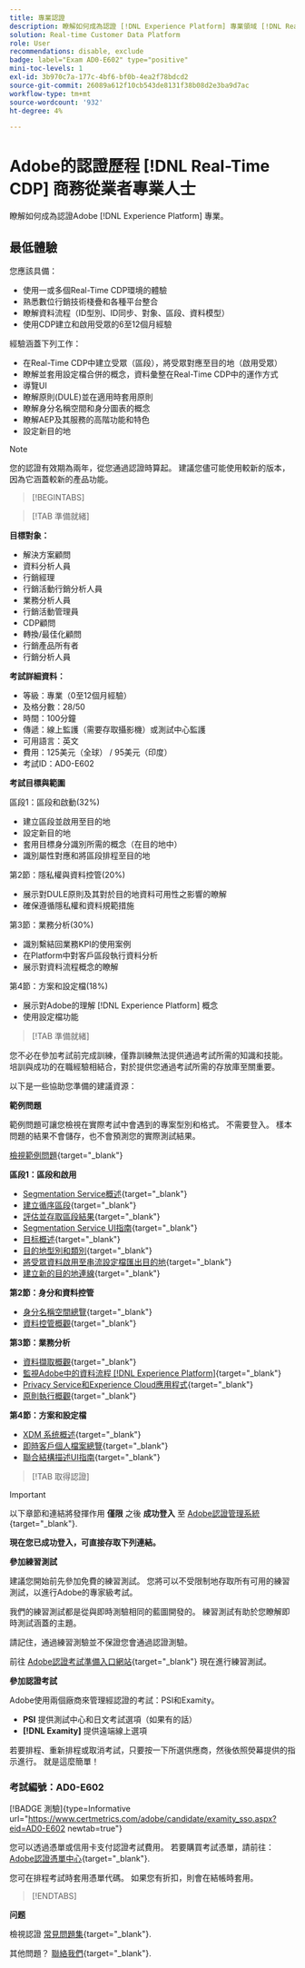 ```yaml
---
title: 專業認證
description: 瞭解如何成為認證 [!DNL Experience Platform] 專業領域 [!DNL Real-Time Customer Data Platform]
solution: Real-time Customer Data Platform
role: User
recommendations: disable, exclude
badge: label="Exam AD0-E602" type="positive"
mini-toc-levels: 1
exl-id: 3b970c7a-177c-4bf6-bf0b-4ea2f78bdcd2
source-git-commit: 26089a612f10cb543de8131f38b08d2e3ba9d7ac
workflow-type: tm+mt
source-wordcount: '932'
ht-degree: 4%

---
```


# Adobe的認證歷程 [!DNL Real-Time CDP] 商務從業者專業人士

瞭解如何成為認證Adobe [!DNL Experience Platform] 專業。

## 最低體驗

您應該具備：

* 使用一或多個Real-Time CDP環境的體驗
* 熟悉數位行銷技術棧疊和各種平台整合
* 瞭解資料流程（ID型別、ID同步、對象、區段、資料模型）
* 使用CDP建立和啟用受眾的6至12個月經驗

經驗涵蓋下列工作：

* 在Real-Time CDP中建立受眾（區段），將受眾對應至目的地（啟用受眾）
* 瞭解並套用設定檔合併的概念，資料彙整在Real-Time CDP中的運作方式
* 導覽UI
* 瞭解原則(DULE)並在適用時套用原則
* 瞭解身分名稱空間和身分圖表的概念
* 瞭解AEP及其服務的高階功能和特色
* 設定新目的地

>[!NOTE]
>
>您的認證有效期為兩年，從您通過認證時算起。 建議您儘可能使用較新的版本，因為它涵蓋較新的產品功能。

>[!BEGINTABS]

>[!TAB 準備就緒]

**目標對象：**

* 解決方案顧問
* 資料分析人員
* 行銷經理
* 行銷活動行銷分析人員
* 業務分析人員
* 行銷活動管理員
* CDP顧問
* 轉換/最佳化顧問
* 行銷產品所有者
* 行銷分析人員

**考試詳細資料：**

* 等級：專業（0至12個月經驗）
* 及格分數：28/50
* 時間：100分鐘
* 傳遞：線上監護（需要存取攝影機）或測試中心監護
* 可用語言：英文
* 費用：125美元（全球） / 95美元（印度）
* 考試ID：AD0-E602

**考試目標與範圍**

區段1：區段和啟動(32%)

* 建立區段並啟用至目的地
* 設定新目的地
* 套用目標身分識別所需的概念（在目的地中）
* 識別屬性對應和將區段排程至目的地

第2節：隱私權與資料控管(20%)

* 展示對DULE原則及其對於目的地資料可用性之影響的瞭解
* 確保遵循隱私權和資料規範措施

第3節：業務分析(30%)

* 識別繫結回業務KPI的使用案例
* 在Platform中對客戶區段執行資料分析
* 展示對資料流程概念的瞭解

第4節：方案和設定檔(18%)

* 展示對Adobe的理解 [!DNL Experience Platform] 概念
* 使用設定檔功能

>[!TAB 準備就緒]

您不必在參加考試前完成訓練，僅靠訓練無法提供通過考試所需的知識和技能。 培訓與成功的在職經驗相結合，對於提供您通過考試所需的存放庫至關重要。

以下是一些協助您準備的建議資源：

**範例問題**

範例問題可讓您檢視在實際考試中會遇到的專案型別和格式。 不需要登入。 樣本問題的結果不會儲存，也不會預測您的實際測試結果。

[檢視範例問題](https://scorpion.caveon.com/launchpad/ad3-e602-adobe-real-time-cdp-business-practitioner-professional-sample-questions){target="_blank"}

**區段1：區段和啟用**

* [Segmentation Service概述](https://experienceleague.adobe.com/docs/experience-platform/segmentation/home.html?lang=en){target="_blank"}
* [建立循序區段](https://experienceleague.adobe.com/docs/platform-learn/tutorials/segments/create-sequential-segments.html?lang=en){target="_blank"}
* [評估並存取區段結果](https://experienceleague.adobe.com/docs/experience-platform/segmentation/tutorials/evaluate-a-segment.html?lang=en){target="_blank"}
* [Segmentation Service UI指南](https://experienceleague.adobe.com/docs/experience-platform/segmentation/ui/overview.html?lang=en#scheduled-segmentation){target="_blank"}
* [目标概述](https://experienceleague.adobe.com/docs/experience-platform/destinations/home.html?lang=en){target="_blank"}
* [目的地型別和類別](https://experienceleague.adobe.com/docs/experience-platform/destinations/destination-types.html?lang=en){target="_blank"}
* [將受眾資料啟用至串流設定檔匯出目的地](https://experienceleague.adobe.com/docs/experience-platform/destinations/ui/activate/activate-streaming-profile-destinations.html?lang=en){target="_blank"}
* [建立新的目的地連線](https://experienceleague.adobe.com/docs/experience-platform/destinations/ui/connect-destination.html?lang=en){target="_blank"}

**第2節：身分和資料控管**

* [身分名稱空間總覽](https://experienceleague.adobe.com/docs/experience-platform/identity/namespaces.html?lang=zh-Hans){target="_blank"}
* [資料控管概觀](https://experienceleague.adobe.com/docs/experience-platform/data-governance/home.html?lang=zh-Hans){target="_blank"}

**第3節：業務分析**

* [資料擷取概觀](https://experienceleague.adobe.com/docs/experience-platform/ingestion/home.html?lang=en){target="_blank"}
* [監視Adobe中的資料流程 [!DNL Experience Platform]](https://experienceleague.adobe.com/docs/platform-learn/tutorials/monitoring/data-monitoring.html?lang=en){target="_blank"}
* [Privacy Service和Experience Cloud應用程式](https://experienceleague.adobe.com/docs/experience-platform/privacy/experience-cloud-apps.html?lang=en){target="_blank"}
* [原則執行概觀](https://experienceleague.adobe.com/docs/experience-platform/data-governance/enforcement/overview.html?lang=en){target="_blank"}

**第4節：方案和設定檔**

* [XDM 系统概述](https://experienceleague.adobe.com/docs/experience-platform/xdm/home.html?lang=en){target="_blank"}
* [即時客戶個人檔案總覽](https://experienceleague.adobe.com/docs/experience-platform/rtcdp/profile/profile-overview.html?lang=en){target="_blank"}
* [聯合結構描述UI指南](https://experienceleague.adobe.com/docs/experience-platform/profile/union-schemas/union-schema.html?lang=zh-Hans?lang=cn){target="_blank"}

>[!TAB 取得認證]

>[!IMPORTANT]
>
>以下章節和連結將發揮作用 **僅限**  之後 **成功登入** 至 [Adobe認證管理系統](http://www.certmetrics.com/adobe){target="_blank"}.

**現在您已成功登入，可直接存取下列連結。**

**參加練習測試**

建議您開始前先參加免費的練習測試。 您將可以不受限制地存取所有可用的練習測試，以進行Adobe的專家級考試。

我們的練習測試都是從與即時測驗相同的藍圖開發的。 練習測試有助於您瞭解即時測試涵蓋的主題。

請記住，通過練習測驗並不保證您會通過認證測驗。

前往 [Adobe認證考試準備入口網站](https://www.certmetrics.com/adobe/candidate/gmetrix_sso.aspx){target="_blank"} 現在進行練習測試。

**參加認證考試**

Adobe使用兩個廠商來管理經認證的考試：PSI和Examity。

* **PSI** 提供測試中心和日文考試選項（如果有的話）
* **[!DNL Examity]** 提供遠端線上選項

若要排程、重新排程或取消考試，只要按一下所選供應商，然後依照熒幕提供的指示進行。 就是這麼簡單！

### 考試編號：AD0-E602

[!BADGE 測驗]{type=Informative url="https://www.certmetrics.com/adobe/candidate/examity_sso.aspx?eid=AD0-E602 newtab=true"}

您可以透過憑單或信用卡支付認證考試費用。 若要購買考試憑單，請前往： [Adobe認證憑單中心](https://market.xvoucher.com/adobe/global){target="_blank"}.

您可在排程考試時套用憑單代碼。 如果您有折扣，則會在結帳時套用。

>[!ENDTABS]

**问题**

檢視認證 [常見問題集](https://experienceleague.adobe.com/docs/certification/certification/faq.html?lang=en){target="_blank"}.

其他問題？ [聯絡我們](mailto:certif@adobe.com){target="_blank"}.
